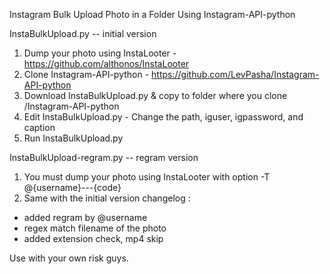 Instagram Bulk Upload Photo in a Folder
Using Instagram-API-python

InstaBulkUpload.py -- initial version
1. Dump your photo using InstaLooter - https://github.com/althonos/InstaLooter
2. Clone Instagram-API-python - https://github.com/LevPasha/Instagram-API-python
3. Download InstaBulkUpload.py & copy to folder where you clone /Instagram-API-python
4. Edit InstaBulkUpload.py - Change the path, iguser, igpassword, and caption
5. Run InstaBulkUpload.py

InstaBulkUpload-regram.py -- regram version
1. You must dump your photo using InstaLooter with option -T @{username}---{code}
2. Same with the initial version
changelog : 
* added regram by @username
* regex match filename of the photo
* added extension check, mp4 skip

Use with your own risk guys.
